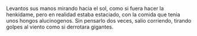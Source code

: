 Levantos sus manos mirando hacia el sol, como si fuera hacer la henkidame, pero en realidad estaba estaciado, con la comida que tenia unos hongos alucinogenos. Sin pensarlo dos veces, salio corriendo, tirando golpes al viento como si derrotara gigantes.
